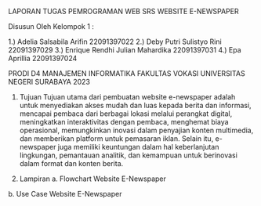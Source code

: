 LAPORAN TUGAS
PEMROGRAMAN WEB
SRS WEBSITE E-NEWSPAPER






















Disusun Oleh Kelompok 1 :


1.)	Adelia Salsabila Arifin		22091397022
2.)	Deby Putri Sulistyo Rini		22091397029
3.)	Enrique Rendhi Julian Mahardika	22091397031
4.)	Epa Aprillia	 			22091397024







PRODI D4 MANAJEMEN INFORMATIKA
FAKULTAS VOKASI
UNIVERSITAS NEGERI SURABAYA
2023
1.	Tujuan
Tujuan utama dari pembuatan website e-newspaper adalah untuk menyediakan akses mudah dan luas kepada berita dan informasi, mencapai pembaca dari berbagai lokasi melalui perangkat digital, meningkatkan interaktivitas dengan pembaca, menghemat biaya operasional, memungkinkan inovasi dalam penyajian konten multimedia, dan memberikan platform untuk pemasaran iklan. Selain itu, e-newspaper juga memiliki keuntungan dalam hal keberlanjutan lingkungan, pemantauan analitik, dan kemampuan untuk berinovasi dalam format dan konten berita.

2.	Lampiran
a.	Flowchart Website E-Newspaper

b.	Use Case Website E-Newspaper


